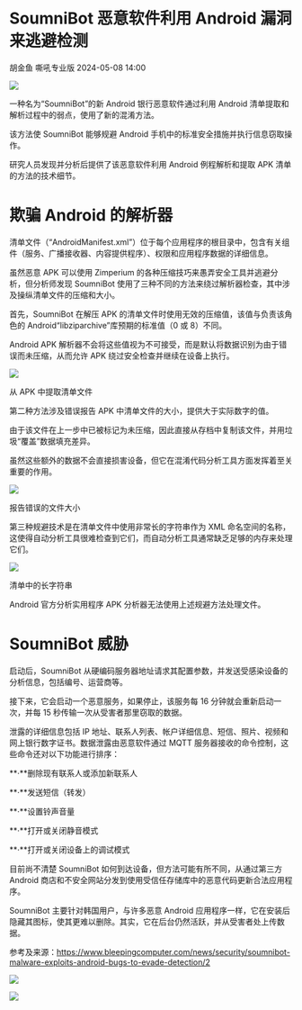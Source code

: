 #  SoumniBot 恶意软件利用 Android 漏洞来逃避检测   
胡金鱼  嘶吼专业版   2024-05-08 14:00  
  
![](https://mmbiz.qpic.cn/mmbiz_gif/wpkib3J60o297rwgIksvLibPOwR24tqI8dGRUah80YoBLjTBJgws2n0ibdvfvv3CCm0MIOHTAgKicmOB4UHUJ1hH5g/640?wx_fmt=gif "")  
  
一种名为“SoumniBot”的新 Android 银行恶意软件通过利用 Android 清单提取和解析过程中的弱点，使用了新的混淆方法。  
  
该方法使 SoumniBot 能够规避 Android 手机中的标准安全措施并执行信息窃取操作。  
  
研究人员发现并分析后提供了该恶意软件利用 Android 例程解析和提取 APK 清单的方法的技术细节。  
# 欺骗 Android 的解析器  
  
清单文件（“AndroidManifest.xml”）位于每个应用程序的根目录中，包含有关组件（服务、广播接收器、内容提供程序）、权限和应用程序数据的详细信息。  
  
虽然恶意 APK 可以使用 Zimperium 的各种压缩技巧来愚弄安全工具并逃避分析，但分析师发现 SoumniBot 使用了三种不同的方法来绕过解析器检查，其中涉及操纵清单文件的压缩和大小。  
  
首先，SoumniBot 在解压 APK 的清单文件时使用无效的压缩值，该值与负责该角色的 Android“libziparchive”库预期的标准值（0 或 8）不同。  
  
Android APK 解析器不会将这些值视为不可接受，而是默认将数据识别为由于错误而未压缩，从而允许 APK 绕过安全检查并继续在设备上执行。  
  
![](https://mmbiz.qpic.cn/sz_mmbiz_jpg/wpkib3J60o2icZVVRZcfGOY6jOzb6Eibj43UvnwPibnmE79R0HYSibu200jz0BNjVHhqADEaQ2d5CIDgXqjaQHIuqhQ/640?wx_fmt=jpeg&from=appmsg "")  
  
从 APK 中提取清单文件  
  
第二种方法涉及错误报告 APK 中清单文件的大小，提供大于实际数字的值。  
  
由于该文件在上一步中已被标记为未压缩，因此直接从存档中复制该文件，并用垃圾“覆盖”数据填充差异。  
  
虽然这些额外的数据不会直接损害设备，但它在混淆代码分析工具方面发挥着至关重要的作用。  
  
![](https://mmbiz.qpic.cn/sz_mmbiz_png/wpkib3J60o2icZVVRZcfGOY6jOzb6Eibj43tWVtAnic0QGP1TR3iaiaYjU9LVbuwWa653Ag0hdFaIjQcMkISfBNowq1g/640?wx_fmt=png&from=appmsg "")  
  
报告错误的文件大小  
  
第三种规避技术是在清单文件中使用非常长的字符串作为 XML 命名空间的名称，这使得自动分析工具很难检查到它们，而自动分析工具通常缺乏足够的内存来处理它们。  
  
![](https://mmbiz.qpic.cn/sz_mmbiz_png/wpkib3J60o2icZVVRZcfGOY6jOzb6Eibj43Lzuy3ibl33CeC3hCJia11eOLbvdooRiake6RtABUl33UxDFcZ9o0HABCw/640?wx_fmt=png&from=appmsg "")  
  
清单中的长字符串  
  
Android 官方分析实用程序 APK 分析器无法使用上述规避方法处理文件。  
# SoumniBot 威胁  
  
启动后，SoumniBot 从硬编码服务器地址请求其配置参数，并发送受感染设备的分析信息，包括编号、运营商等。  
  
接下来，它会启动一个恶意服务，如果停止，该服务每 16 分钟就会重新启动一次，并每 15 秒传输一次从受害者那里窃取的数据。  
  
泄露的详细信息包括 IP 地址、联系人列表、帐户详细信息、短信、照片、视频和网上银行数字证书。数据泄露由恶意软件通过 MQTT 服务器接收的命令控制，这些命令还对以下功能进行排序：  
  
**·**删除现有联系人或添加新联系人  
  
**·**发送短信（转发）  
  
**·**设置铃声音量  
  
**·**打开或关闭静音模式  
  
**·**打开或关闭设备上的调试模式  
  
目前尚不清楚 SoumniBot 如何到达设备，但方法可能有所不同，从通过第三方 Android 商店和不安全网站分发到使用受信任存储库中的恶意代码更新合法应用程序。  
  
SoumniBot 主要针对韩国用户，与许多恶意 Android 应用程序一样，它在安装后隐藏其图标，使其更难以删除。其实，它在后台仍然活跃，并从受害者处上传数据。  
  
参考及来源：https://www.bleepingcomputer.com/news/security/soumnibot-malware-exploits-android-bugs-to-evade-detection/2  
  
![](https://mmbiz.qpic.cn/sz_mmbiz_png/wpkib3J60o2icZVVRZcfGOY6jOzb6Eibj43tqJYYIJbHujXibpicpgJhbUEpjrbia0JMOHBroCkruWmerT78DzrmJWJw/640?wx_fmt=png&from=appmsg "")  
  
![](https://mmbiz.qpic.cn/sz_mmbiz_png/wpkib3J60o2icZVVRZcfGOY6jOzb6Eibj43icIQteDKtvsPlNLA6sP07Pdw4YgL4CyZiaG853HWcgvN37VDWBCLgtEA/640?wx_fmt=png&from=appmsg "")  
  
  
